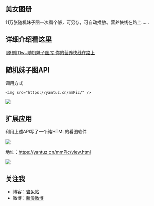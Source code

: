 ## 美女图册

11万张随机妹子图一次看个够，可另存，可自动播放。营养快线在路上……

## 详细介绍看这里

<a href="https://yantuz.cn/339.html">[原创]11w+随机妹子图库 你的营养快线在路上</a>

## 随机妹子图API

调用方式
```
<img src="https://yantuz.cn/mmPic/" />
```
<img src="https://yantuz.cn/mmPic/" />

## 扩展应用

利用上述API写了一个纯HTML的看图软件

<img src="https://ws1.sinaimg.cn/large/007452UMly1fpztx246juj30go0t2ju0.jpg">

地址：https://yantuz.cn/mmPic/view.html

<img src="http://pan.baidu.com/share/qrcode?w=300&amp;h=300&amp;url=https://yantuz.cn/mmPic/view.html">

## 关注我


* 博客：[岩兔站](https://yantuz.cn "岩兔站-关注互联网折腾服务器分享码农的日常")
* 微博：[新浪微博](https://weibo.com/yztop "岩兔站")
